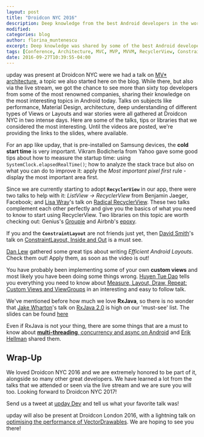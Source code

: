 ```yaml
---
layout: post
title: "Droidcon NYC 2016"
description: Deep knowledge from the best Android developers in the world.
modified:
categories: blog
author: florina_muntenescu
excerpt: Deep knowledge was shared by some of the best Android developers in the world at Droidcon NYC 2016. Here are some of the things we learned.
tags: [Conference, Architecture, MVC, MVP, MVVM, RecyclerView, ConstraintLayout]
date: 2016-09-27T10:39:55-04:00
---
```

upday was present at Droidcon NYC were we had a talk on <a href="http://www.slideshare.net/FlorinaMuntenescu/a-journey-through-mv-wonderland-66570666">MV* architecture</a>, a topic we also started here on the blog. While there, but also via the live stream, we got the chance to see more than sixty top developers from some of the most renowned companies, sharing their knowledge on the most interesting topics in Android today. Talks on subjects like performance, Material Design, architecture, deep understanding of different types of Views or Layouts and war stories were all gathered at Droidcon NYC in two intense days. Here are some of the talks, tips or libraries that we considered the most interesting. Until the videos are posted, we're providing the links to the slides, where available.


For an app like upday, that is pre-installed on Samsung devices, the **cold start time** is very important. Vikram Bodicherla from Yahoo gave some good tips about how to measure the startup time: using `SystemClock.elapsedRealTime()`; how to analyze the stack trace but also on what you can do to improve it: apply the *Most important pixel first* rule - display the most important area first.

Since we are currently starting to adopt **`RecyclerView`** in our app, there were two talks to help with it: *ListView -> RecyclerView* from Benjamin Jaeger, Facebook; and <a href="https://twitter.com/lisawrayz">Lisa Wray</a>'s talk on <a href="https://speakerdeck.com/lisawray/radical-recyclerview-droidcon-nyc-2016">Radical RecyclerView</a>. These two talks complement each other perfectly and give you the basics of what you need to know to start using RecyclerView. Two libraries on this topic are worth checking out: Genius's <a href="https://github.com/Genius/groupie">Groupie</a> and Airbnb's <a href="https://github.com/airbnb/epoxy">epoxy</a>.

If you and the **`ConstraintLayout`** are not friends just yet, then <a href="https://twitter.com/devunwired">David Smith</a>'s talk on <a href="https://speakerdeck.com/devunwired/constraintlayout-inside-and-out">ConstraintLayout, Inside and Out</a> is a must see.

<a href="https://twitter.com/danlew42">Dan Lew</a> gathered some great tips about writing *Efficient Android Layouts*. Check them out! Apply them, as soon as the video is out!

You have probably been implementing some of your own **custom views** and most likely you have been doing some things wrong. <a href="https://twitter.com/queencodemonkey">Huyen Tue Dao</a> tells you everything you need to know about <a href="https://speakerdeck.com/queencodemonkey/droidcon-nyc-2016-measure-layout-draw-repeat">Measure, Layout, Draw, Repeat: Custom Views and ViewGroups</a> in an interesting and easy to follow talk.

We've mentioned before how much we love **RxJava**, so there is no wonder that <a href="https://twitter.com/JakeWharton">Jake Wharton</a>'s talk on <a href="https://github.com/ReactiveX/RxJava/wiki/What's-different-in-2.0">RxJava 2.0</a> is high on our 'must-see' list. The slides can be found <a href="https://speakerdeck.com/jakewharton/looking-ahead-to-rxjava-2-droidcon-nyc-2016">here</a>

Even if RxJava is not your thing, there are some things that are a must to know about <a href="https://speakerdeck.com/erikhellman/multi-threading-concurrency-and-async-on-android">**multi-threading**, concurrency and async on Android</a> and <a href="https://twitter.com/ErikHellman">Erik Hellman</a> shared them.

## Wrap-Up
We loved Droidcon NYC 2016 and we are extremely honored to be part of it, alongside so many other great developers. We have learned a lot from the talks that we attended or seen via the live stream and we are sure you will too. Looking forward to Droidcon NYC 2017!

Send us a tweet at <a href="https://twitter.com/UpdayDevs">upday Dev</a> and tell us what your favorite talk was!

upday will also be present at Droidcon London 2016, with a lightning talk on <a href="https://skillsmatter.com/skillscasts/8695-optimising-the-performance-of-vectordrawables">optimising the performance of VectorDrawables</a>. We are hoping to see you there!
